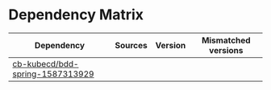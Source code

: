 # Dependency Matrix

Dependency | Sources | Version | Mismatched versions
---------- | ------- | ------- | -------------------
[cb-kubecd/bdd-spring-1587313929](https://github.com/cb-kubecd/bdd-spring-1587313929.git) |  | []() | 
